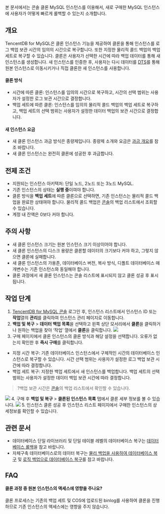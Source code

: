 
본 문서에서는 콘솔 클론 MySQL 인스턴스를 이용해서, 새로 구매한 MySQL 인스턴스에 사용자가 어떻게 빠르게 롤백할 수 있는지 소개합니다.

## 개요
TencentDB for MySQL은 클론 인스턴스 기능을 제공하여 클론을 통해 인스턴스를 로그 백업 보관 시간의 임의의 시간으로 복구합니다. 또한 지정한 물리적 콜드 백업의 백업 세트로 복구할 수 있습니다. 클론은 사용자가 선택한 시간에 따라 백업 데이터를 통해 새 인스턴스를 생성합니다. 새 인스턴스를 인증한 후, 사용자는 다시 데이터를 [DTS](https://intl.cloud.tencent.com/document/product/571/13709)를 통해 원본 인스턴스로 이동시키거나 직접 클론한 새 인스턴스를 사용합니다.

#### 클론 방식
- 시간에 따른 클론: 인스턴스를 임의의 시간으로 복구하고, 시간의 선택 범위는 사용자가 설정한 로그 보관 시간으로 결정합니다.
- 백업 세트에 따른 클론: 인스턴스를 임의의 물리적 콜드 백업의 백업 세트로 복구하고, 백업 세트의 선택 범위는 사용자가 설정한 데이터 백업의 보관 시간으로 결정합니다.

#### 새 인스턴스 요금
- 새 클론 인스턴스 과금 방식은 종량제입니다. 종량제 소개와 요금은 [과금 개요](https://intl.cloud.tencent.com/document/product/236/18335)를 참조 바랍니다.
- 새 클론 인스턴스는 완전히 클론에 성공한 후 과금합니다.  

##  전제 조건
- 지원되는 인스턴스 아키텍처: 단일 노드, 2노드 또는 3노드 MySQL.
- 기존 인스턴스의 상태는 **실행 중**이여야 합니다. 
- 클론 방식을 **백업 세트**에 따른 클론으로 선택하면, 기존 인스턴스는 물리적 콜드 백업을 완료한 상태여야 합니다. 물리적 콜드 백업은 [콘솔](https://console.cloud.tencent.com/cdb)의 백업 리스트에서 조회할 수 있습니다.
- 계정 내 잔액은 0보다 커야 합니다.

## 주의 사항
- 새 클론 인스턴스 크기는 원본 인스턴스 크기 이상이어야 합니다.
- 새 클론 인스턴스의 디스크 용량은 클론할 데이터의 크기보다 커야 하고, 그렇지 않으면 클론에 실패합니다.
- 새 클론 인스턴스의 가용존, 데이터베이스 버전, 복사 방식, 디폴트 데이터베이스 매개변수는 기존 인스턴스와 동일해야 합니다.
- 클론 과정에서 새 클론 인스턴스는 콘솔 리스트에 표시되지 않고 클론 성공 후 표시됩니다.

## 작업 단계
1. [TencentDB for MySQL 콘솔](https://console.cloud.tencent.com/cdb) 로그인 후, 인스턴스 리스트에서 인스턴스 ID 또는 **작업**열의 **관리**를 클릭하여 인스턴스 관리 페이지로 이동합니다.
2. **백업 및 복구** > **데이터 백업 목록**을 선택하고 왼쪽 상단 모서리에서 **클론**을 클릭하거나 원하는 백업을 찾아 ‘작업’ 열에서 **클론**을 클릭합니다.
![](https://main.qcloudimg.com/raw/b53e3c4f249a5f22638c32f4c92c7f75.png)
3. 구매 페이지에서 클론 인스턴스의 클론 방식과 해당 설정을 선택합니다. 오류가 없는지 확인한 후 **즉시 구매**를 클릭합니다.
 - 지정 시간 복구: 기존 데이터베이스 인스턴스에서 구체적인 시간의 데이터베이스 인스턴스로 복구할 수 있습니다. 시간 선택 범위는 사용자가 설정한 로그 백업 보관 시간에 따라 결정합니다.
 - 백업 세트 복구: 지정한 백업 세트에서 새 인스턴스를 백업합니다. 백업 세트의 선택 범위는 사용자가 설정한 데이터 백업 보관 시간에 따라 결정합니다.
>?백업 보관 시간은 [콘솔](https://console.cloud.tencent.com/cdb)의 백업 리스트에서 확인할 수 있습니다.
>
![](https://main.qcloudimg.com/raw/f2fcdd5471326b60f6ee7ea8872f00bc.png)
4. 구매 후 **백업 및 복구** > **클론된 인스턴스 목록** 탭에서 클론 세부 정보를 볼 수 있습니다.
![](https://main.qcloudimg.com/raw/3b6a2781adafd4cbde550ea00f3898a8.png)
5. 인스턴스 클론 성공 후 인스턴스 리스트 페이지에서 구매한 인스턴스의 상세정보를 확인할 수 있습니다.

## 관련 문서
- 데이터베이스 단일 라이브러리 및 단일 테이블 레벨의 데이터베이스 복구는 [데이터베이스 롤백](https://intl.cloud.tencent.com/document/product/236/7276)을 참고 바랍니다.
- 자체구축 데이터베이스로의 데이터 복구는 [물리 백업을 사용하여 데이터베이스 복구](https://intl.cloud.tencent.com/document/product/236/31910) 및 [로직 백업으로 데이터베이스 복구](https://intl.cloud.tencent.com/document/product/236/31909)를 참고 바랍니다.

## FAQ
#### 클론 과정 중 원본 인스턴스의 액세스에 영향을 주나요?
클론 프로세스는 기존의 백업 세트 및 COS에 업로드된 binlog를 사용하여 클론을 진행하므로 기존 인스턴스의 액세스에는 영향을 주지 않습니다. 
